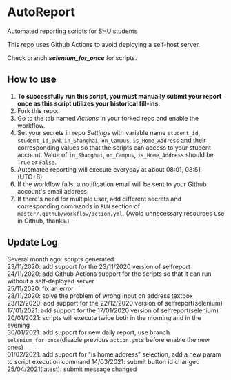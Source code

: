 # AutoReport
Automated reporting scripts for SHU students
  
This repo uses Github Actions to avoid deploying a self-host server.  
  
Check branch ___selenium_for_once___ for scripts.  

## How to use  
1. __To successfully run this script, you must manually submit your report once as this script utilizes your historical fill-ins.__  
2. Fork this repo.  
3. Go to the tab named _Actions_ in your forked repo and enable the workflow.  
4. Set your secrets in repo _Settings_ with variable name `student_id`, `student_id_pwd`, `in_Shanghai`, `on_Campus`, `is_Home_Address` and their corresponding values so that the scripts can access to your student account. Value of `in_Shanghai`, `on_Campus`, `is_Home_Address` should be `True` or `False`.
5. Automated reporting will execute everyday at about 08:01, 08:51 (UTC+8).  
6. If the workflow fails, a notification email will be sent to your Github account's email address.  
7. If there's need for multiple user, add different secrets and corresponding commands in `RUN` section of `master/.github/workflow/action.yml`. (Avoid unnecessary resources use in Github, thanks.)  

## Update Log
Several month ago: scripts generated  
23/11/2020: add support for the 23/11/2020 version of selfreport  
24/11/2020: add Github Actions support for the scripts so that it can run without a self-deployed server  
25/11/2020: fix an error  
28/11/2020: solve the problem of wrong input on address textbox  
23/12/2020: add support for the 22/12/2020 version of selfreport(selenium)  
17/01/2021: add support for the 17/01/2020 version of selfreport(selenium)  
20/01/2021: scripts will execute twice both in the morning and in the evening  
30/01/2021: add support for new daily report, use branch `selenium_for_once`(disable previous `action.yml`s before enable the new ones)  
01/02/2021: add support for "is home address" selection, add a new param to script execution command
14/03/2021: submit button id changed
25/04/2021(latest): submit message changed
